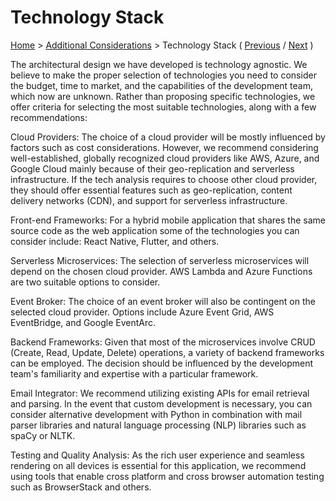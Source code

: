 # Technology Stack

[Home](../README.md) > [Additional Considerations](../README.md#additional-considerations) > Technology Stack ( [Previous](./1-deployment-and-operation.md) / [Next](./3-engineering-practices.md) )

The architectural design we have developed is technology agnostic. We believe to make the proper selection of technologies you need to consider the budget, time to market, and the capabilities of the development team, which now are unknown. Rather than proposing specific technologies, we offer criteria for selecting the most suitable technologies, along with a few recommendations:

Cloud Providers: The choice of a cloud provider will be mostly influenced by factors such as cost considerations. However, we recommend considering well-established, globally recognized cloud providers like AWS, Azure, and Google Cloud mainly because of their geo-replication and serverless infrastructure. If the tech analysis requires to choose other cloud provider, they should offer essential features such as geo-replication, content delivery networks (CDN), and support for serverless infrastructure.

Front-end Frameworks: For a hybrid mobile application that shares the same source code as the web application some of the technologies you can consider include: React Native, Flutter, and others.

Serverless Microservices: The selection of serverless microservices will depend on the chosen cloud provider. AWS Lambda and Azure Functions are two suitable options to consider.

Event Broker: The choice of an event broker will also be contingent on the selected cloud provider. Options include Azure Event Grid, AWS EventBridge, and Google EventArc.

Backend Frameworks: Given that most of the microservices involve CRUD (Create, Read, Update, Delete) operations, a variety of backend frameworks can be employed. The decision should be influenced by the development team's familiarity and expertise with a particular framework.

Email Integrator: We recommend utilizing existing APIs for email retrieval and parsing. In the event that custom development is necessary, you can consider alternative development with Python in combination with mail parser libraries and natural language processing (NLP) libraries such as spaCy or NLTK.

Testing and Quality Analysis: As the rich user experience and seamless rendering on all devices is essential for this application, we recommend using tools that enable cross platform and cross browser automation testing such as BrowserStack and others.
